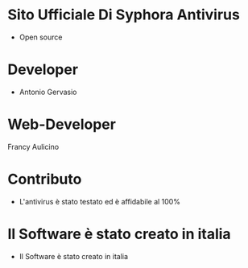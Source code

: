 # Sito Ufficiale Di Syphora Antivirus
- Open source
# Developer
- Antonio Gervasio
# Web-Developer
Francy Aulicino
# Contributo
- L'antivirus è stato testato ed è affidabile al 100%
# Il Software è stato creato in italia
- Il Software è stato creato in italia
